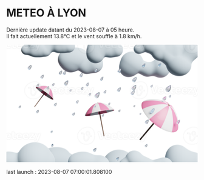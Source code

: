 # METEO À LYON

Dernière update datant du 2023-08-07 à 05 heure.  
Il fait actuellement 13.8°C et le vent souffle à 1.8 km/h.      

![](./.github/rain.png)

last launch : 2023-08-07 07:00:01.808100
